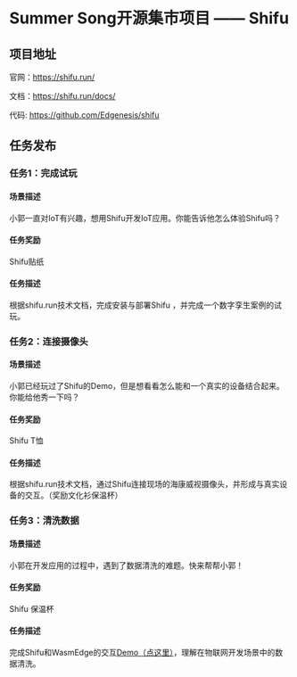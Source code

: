 # Summer Song开源集市项目 —— Shifu

## 项目地址

官网：https://shifu.run/

文档：https://shifu.run/docs/

代码: https://github.com/Edgenesis/shifu


## 任务发布

### 任务1：完成试玩

#### 场景描述

小郭一直对IoT有兴趣，想用Shifu开发IoT应用。你能告诉他怎么体验Shifu吗？

#### 任务奖励

Shifu贴纸

#### 任务描述

根据shifu.run技术文档，完成安装与部署Shifu ，并完成一个数字孪生案例的试玩。

### 任务2：连接摄像头

#### 场景描述

小郭已经玩过了Shifu的Demo，但是想看看怎么能和一个真实的设备结合起来。你能给他秀一下吗？

#### 任务奖励

Shifu T恤

#### 任务描述

根据shifu.run技术文档，通过Shifu连接现场的海康威视摄像头，并形成与真实设备的交互。（奖励文化衫保温杯）

### 任务3：清洗数据

#### 场景描述

小郭在开发应用的过程中，遇到了数据清洗的难题。快来帮帮小郭！

#### 任务奖励

Shifu 保温杯

#### 任务描述

完成Shifu和WasmEdge的交互[Demo（点这里）](https://github.com/Edgenesis/wasm-shifu-demo)，理解在物联网开发场景中的数据清洗。

